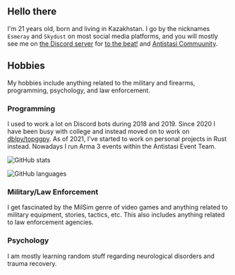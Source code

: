 ## Hello there

I'm 21 years old, born and living in Kazakhstan. I go by the nicknames `Esmeray` and `Skydust` on most social media platforms, and you will mostly see me on [the Discord server](https://discord.gg/YYtpYBr) for [to the beat!](https://www.youtube.com/@tothebeat6838) and [Antistasi Commuunity](https://discord.com/invite/TYDwCRKnKX).

## Hobbies
My hobbies include anything related to the military and firearms, programming, psychology, and law enforcement.

### Programming
I used to work a lot on Discord bots during 2018 and 2019. Since 2020 I have been busy with college and instead moved on to work on [dblpy/topggpy](https://github.com/top-gg/python-sdk). As of 2021, I've started to work on personal projects in Rust instead. Nowadays I run Arma 3 events within the Antistasi Event Team.

![GitHub stats](https://github-readme-stats.vercel.app/api?username=Esmeray6&show_icons=true)

![GitHub languages](https://github-readme-stats.vercel.app/api/top-langs/?username=Esmeray6)

### Military/Law Enforcement
I get fascinated by the MilSim genre of video games and anything related to military equipment, stories, tactics, etc. This also includes anything related to law enforcement agencies.

### Psychology
I am mostly learning random stuff regarding neurological disorders and trauma recovery.
